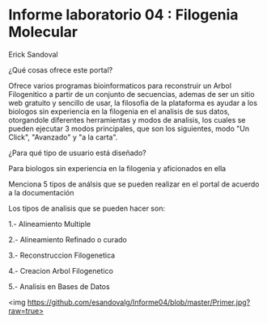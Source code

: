 # Informe laboratorio 04 : Filogenia Molecular
Erick Sandoval

¿Qué cosas ofrece este portal?   

Ofrece varios programas bioinformaticos para reconstruir un Arbol Filogenitico a partir de un conjunto de secuencias, ademas de ser un sitio web gratuito y sencillo de usar, la filosofia de la plataforma es ayudar a los biologos sin experiencia en la filogenia en el analisis de sus datos, otorgandole diferentes herramientas y modos de analisis, los cuales se pueden ejecutar 3 modos principales, que son los siguientes, modo "Un Click", "Avanzado" y "a la carta".  
  
¿Para qué tipo de usuario está diseñado?  

 Para biologos sin experiencia en la filogenia y aficionados en ella   
  
Menciona 5 tipos de análsis que se pueden realizar en el portal de acuerdo a la documentación  

Los tipos de analisis que se pueden hacer son:

1.- Alineamiento Multiple

2.- Alineamiento Refinado o curado

3.- Reconstruccion Filogenetica

4.- Creacion Arbol Filogenetico

5.- Analisis en Bases de Datos

<img https://github.com/esandovalg/Informe04/blob/master/Primer.jpg?raw=true>
